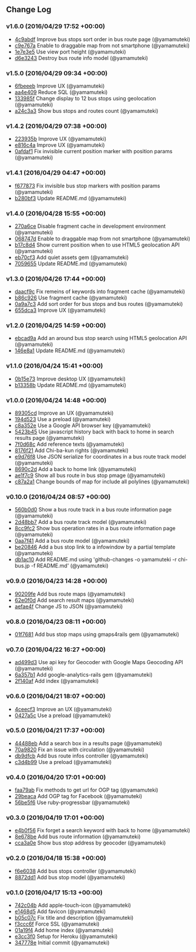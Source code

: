 ## Change Log

### v1.6.0 (2016/04/29 17:52 +00:00)
- [4c9abdf](https://github.com/yamamuteki/chi-bus.jp/commit/4c9abdf15d71a1b4d074685977338ca7dff49389) Improve bus stops sort order in bus route page (@yamamuteki)
- [c9e767a](https://github.com/yamamuteki/chi-bus.jp/commit/c9e767af8e802b9db75bce5b1933a2c8a9395b69) Enable to draggable map from not smartphone (@yamamuteki)
- [1e7e3e5](https://github.com/yamamuteki/chi-bus.jp/commit/1e7e3e57adb65ed7dc2739f77ef603b7bf739655) Use view port height (@yamamuteki)
- [d6e3243](https://github.com/yamamuteki/chi-bus.jp/commit/d6e3243004f0bf58eef468b4d6490f4b96c11500) Destroy bus route info model (@yamamuteki)

### v1.5.0 (2016/04/29 09:34 +00:00)
- [6fbeeeb](https://github.com/yamamuteki/chi-bus.jp/commit/6fbeeeb5de57f70f8dc9f09f23ae6112e70f4dbe) Improve UX (@yamamuteki)
- [aa4e409](https://github.com/yamamuteki/chi-bus.jp/commit/aa4e40905a8521aaab39be94d10b8508cfc1bae5) Reduce SQL (@yamamuteki)
- [133985f](https://github.com/yamamuteki/chi-bus.jp/commit/133985f1bc6d0e0f7c49d8a5ce9be0347eb63a12) Change display to 12 bus stops using geolocation (@yamamuteki)
- [a24c3a3](https://github.com/yamamuteki/chi-bus.jp/commit/a24c3a3f89877d894fdc9e11aa4f577267349202) Show bus stops and routes count (@yamamuteki)

### v1.4.2 (2016/04/29 07:38 +00:00)
- [223935b](https://github.com/yamamuteki/chi-bus.jp/commit/223935b6d65541ea85d0fac3ba9115fa5ad8c9ec) Improve UX (@yamamuteki)
- [e816c4a](https://github.com/yamamuteki/chi-bus.jp/commit/e816c4a5d39f97cce17f136341945bbefb1d00e5) Improve UX (@yamamuteki)
- [0afdaf1](https://github.com/yamamuteki/chi-bus.jp/commit/0afdaf1260ba3f4546df3cc0029c4c40322ceab4) Fix invisible current position marker with position params (@yamamuteki)

### v1.4.1 (2016/04/29 04:47 +00:00)
- [f677873](https://github.com/yamamuteki/chi-bus.jp/commit/f6778733b8912d3f765e5897a8c883165cb5f9cb) Fix invisible bus stop markers with position params (@yamamuteki)
- [b280bf3](https://github.com/yamamuteki/chi-bus.jp/commit/b280bf39f60b67759d1f081e42c1d64ec4623332) Update README.md (@yamamuteki)

### v1.4.0 (2016/04/28 15:55 +00:00)
- [270a6ce](https://github.com/yamamuteki/chi-bus.jp/commit/270a6cecae4bdfa781d01e2b178b7c80481286c2) Disable fragment cache in development environment (@yamamuteki)
- [068747d](https://github.com/yamamuteki/chi-bus.jp/commit/068747d1fd4a0c8e9c4896fa7ff11eb22a6a80f7) Enable to draggable map from not smartphone (@yamamuteki)
- [b17c8d4](https://github.com/yamamuteki/chi-bus.jp/commit/b17c8d4c60d8cf8e71d55dd62705e00896b2388a) Show current position when to use HTML5 geolocation API (@yamamuteki)
- [eb70cf3](https://github.com/yamamuteki/chi-bus.jp/commit/eb70cf3b6b4da3b9b238101c921505e6efdb252d) Add quiet assets gem (@yamamuteki)
- [7059655](https://github.com/yamamuteki/chi-bus.jp/commit/70596557de807cf192cb97d4fd601c2b17278698) Update README.md (@yamamuteki)

### v1.3.0 (2016/04/26 17:44 +00:00)
- [daacf9c](https://github.com/yamamuteki/chi-bus.jp/commit/daacf9cf101b251e38869726d7ea9d178b6a9969) Fix remeins of keywords into fragment cache (@yamamuteki)
- [b86c926](https://github.com/yamamuteki/chi-bus.jp/commit/b86c926233d1ee075d30f360af41dc84bb220058) Use fragment cache (@yamamuteki)
- [0a9a7c3](https://github.com/yamamuteki/chi-bus.jp/commit/0a9a7c310d01ab5b229a6fcaa3559cdf5c4aa540) Add sort order for bus stops and bus routes (@yamamuteki)
- [655dca3](https://github.com/yamamuteki/chi-bus.jp/commit/655dca3a517b05cb5cce58fbbcb8d593d60a9cee) Improve UX (@yamamuteki)

### v1.2.0 (2016/04/25 14:59 +00:00)
- [ebcad9a](https://github.com/yamamuteki/chi-bus.jp/commit/ebcad9a469f8bb9f8a97ccd756227ff162c35283) Add an around bus stop search using HTML5 geolocation API (@yamamuteki)
- [146e8a1](https://github.com/yamamuteki/chi-bus.jp/commit/146e8a1d30530069da1e05e51dc04557e1bc0ab4) Update README.md (@yamamuteki)

### v1.1.0 (2016/04/24 15:41 +00:00)
- [0b15e73](https://github.com/yamamuteki/chi-bus.jp/commit/0b15e730b14daeb3b141341ff675a73031259eb0) Improve desktop UX (@yamamuteki)
- [b13358b](https://github.com/yamamuteki/chi-bus.jp/commit/b13358b4fcc39c2dff18de43d5e7feaa8ca7f62c) Update README.md (@yamamuteki)

### v1.0.0 (2016/04/24 14:48 +00:00)
- [89305cd](https://github.com/yamamuteki/chi-bus.jp/commit/89305cdb74c8bb4262366e97aafca6c0ea2a1fb7) Improve an UX (@yamamuteki)
- [194d523](https://github.com/yamamuteki/chi-bus.jp/commit/194d523713fe15552d48d5b2d39801d1fb57420c) Use a preload (@yamamuteki)
- [c8a352e](https://github.com/yamamuteki/chi-bus.jp/commit/c8a352ebca075a8db10f7a064b5aeceee41b83a5) Use a Google API browser key (@yamamuteki)
- [5423b45](https://github.com/yamamuteki/chi-bus.jp/commit/5423b4541b3ab7badab0b451670049554c232478) Use javascript history back with back to home in search results page (@yamamuteki)
- [7f0d68c](https://github.com/yamamuteki/chi-bus.jp/commit/7f0d68c6826fc34633814107f83f85cecd0c5e2f) Add reference texts (@yamamuteki)
- [8176f21](https://github.com/yamamuteki/chi-bus.jp/commit/8176f213fc5c719aa07d75b9353544a8aad7f8a1) Add Chi-ba-kun rights (@yamamuteki)
- [e9d76f8](https://github.com/yamamuteki/chi-bus.jp/commit/e9d76f84e89949e2d99b27b832d77e804321b978) Use JSON serialize for coordinates in a bus route track model (@yamamuteki)
- [8690c2d](https://github.com/yamamuteki/chi-bus.jp/commit/8690c2dbc3260ed13685feb5aab88e20b4251529) Add a back to home link (@yamamuteki)
- [ae1f7c9](https://github.com/yamamuteki/chi-bus.jp/commit/ae1f7c9ddeb213616a8987d5d83681b5262f727a) Show all bus route in bus stop pmage (@yamamuteki)
- [c87a2a1](https://github.com/yamamuteki/chi-bus.jp/commit/c87a2a148217b92cf5455ccf18e0297c76d43939) Change bounds of map for include all polylines (@yamamuteki)

### v0.10.0 (2016/04/24 08:57 +00:00)
- [560b0d0](https://github.com/yamamuteki/chi-bus.jp/commit/560b0d06fbf9f45c174625233d008367df1c53c2) Show a bus route track in a bus route information page (@yamamuteki)
- [2d48bb7](https://github.com/yamamuteki/chi-bus.jp/commit/2d48bb7955f8869da7d3bf5645c11696ded8192c) Add a bus route track model (@yamamuteki)
- [8cc9fc2](https://github.com/yamamuteki/chi-bus.jp/commit/8cc9fc209b1ed3414a2f0822367ed499b15140c5) Show bus operation rates in a bus route information page (@yamamuteki)
- [0aa7f41](https://github.com/yamamuteki/chi-bus.jp/commit/0aa7f4148f16f84322d0740e044fc78b54fd613b) Add a bus route model (@yamamuteki)
- [be20846](https://github.com/yamamuteki/chi-bus.jp/commit/be20846517014d575e8603024a7e20195b499d25) Add a bus stop link to a infowindow by a partial template (@yamamuteki)
- [db1ac10](https://github.com/yamamuteki/chi-bus.jp/commit/db1ac10b3d6332bd75e35ec7bb0a5eb690e1f74e) Add README.md using 'github-changes -o yamamuteki -r chi-bus.jp -f README.md' (@yamamuteki)

### v0.9.0 (2016/04/23 14:28 +00:00)
- [90209fe](https://github.com/yamamuteki/chi-bus.jp/commit/90209fe8152cc83b98ddab4052eb8b6acf367ae2) Add bus route maps (@yamamuteki)
- [62e0f0d](https://github.com/yamamuteki/chi-bus.jp/commit/62e0f0dfbd8b2279aa35e37582e007fa60837f15) Add search result maps (@yamamuteki)
- [aefae4f](https://github.com/yamamuteki/chi-bus.jp/commit/aefae4ff1964e934a753ef8d6ad1c3e3b83ae2e6) Change JS to JSON (@yamamuteki)

### v0.8.0 (2016/04/23 08:11 +00:00)
- [01f7681](https://github.com/yamamuteki/chi-bus.jp/commit/01f7681fde895efb9d0fa45faeb491080a13a0aa) Add bus stop maps using gmaps4rails gem (@yamamuteki)

### v0.7.0 (2016/04/22 16:27 +00:00)
- [ad499d3](https://github.com/yamamuteki/chi-bus.jp/commit/ad499d30bfddd361973f591196bee7163fb2eee7) Use api key for Geocoder with Google Maps Geocoding API (@yamamuteki)
- [6a357b1](https://github.com/yamamuteki/chi-bus.jp/commit/6a357b19fd31d7d7fa9875272d3335001057eaeb) Add google-analytics-rails gem (@yamamuteki)
- [2f140af](https://github.com/yamamuteki/chi-bus.jp/commit/2f140af704e123a1546343c8f8aba6d08f29f110) Add index (@yamamuteki)

### v0.6.0 (2016/04/21 18:07 +00:00)
- [4ceecf3](https://github.com/yamamuteki/chi-bus.jp/commit/4ceecf328eacb6769bb03fc989cbf3cbd6221e83) Improve an UX (@yamamuteki)
- [0427a5c](https://github.com/yamamuteki/chi-bus.jp/commit/0427a5c7eae4f1513a4441e4d4300f39690280cf) Use a preload (@yamamuteki)

### v0.5.0 (2016/04/21 17:37 +00:00)
- [44488eb](https://github.com/yamamuteki/chi-bus.jp/commit/44488ebc17e9b0f6f9442c7616930cc48d5c2c83) Add a search box in a results page (@yamamuteki)
- [70a9820](https://github.com/yamamuteki/chi-bus.jp/commit/70a98201a4bc32ca6de8c30cadfad507f4638303) Fix an issue with circulation (@yamamuteki)
- [db9dfcb](https://github.com/yamamuteki/chi-bus.jp/commit/db9dfcb1940c27959aa8c66a30fddb6a0a7b0abc) Add bus route infos controller (@yamamuteki)
- [c3d4b99](https://github.com/yamamuteki/chi-bus.jp/commit/c3d4b99a8334a669269b286b8064eef0f53f6c07) Use a preload (@yamamuteki)

### v0.4.0 (2016/04/20 17:01 +00:00)
- [faa79ab](https://github.com/yamamuteki/chi-bus.jp/commit/faa79ab830db526e18bf7ea5b11ed52644a900bf) Fix methods to get url for OGP tag (@yamamuteki)
- [29beaca](https://github.com/yamamuteki/chi-bus.jp/commit/29beacaa9c6660a38cf566a1cecb3906801ec093) Add OGP tag for Facebook (@yamamuteki)
- [56be5f6](https://github.com/yamamuteki/chi-bus.jp/commit/56be5f6426402dcdecd4856df9d70c8b2c911487) Use ruby-progressbar (@yamamuteki)

### v0.3.0 (2016/04/19 17:01 +00:00)
- [e4b0f56](https://github.com/yamamuteki/chi-bus.jp/commit/e4b0f56dfdd32c13e35c036f001dab9cd15044eb) Fix forget a search keyword with back to home (@yamamuteki)
- [8e678be](https://github.com/yamamuteki/chi-bus.jp/commit/8e678be412c88e137617d59244d7a74ada844407) Add bus route information (@yamamuteki)
- [cca3a0e](https://github.com/yamamuteki/chi-bus.jp/commit/cca3a0efacaabc53da2fa78cf3c68b48bfcb9811) Show bus stop address by geocoder (@yamamuteki)

### v0.2.0 (2016/04/18 15:38 +00:00)
- [f6e6038](https://github.com/yamamuteki/chi-bus.jp/commit/f6e6038044344b08f20b7d3c4ef1ae5620652f55) Add bus stops controller (@yamamuteki)
- [8872dd1](https://github.com/yamamuteki/chi-bus.jp/commit/8872dd1a2b400df3c9eb1c4d868e9bcfa91e0c98) Add bus stop model (@yamamuteki)

### v0.1.0 (2016/04/17 15:13 +00:00)
- [742c04b](https://github.com/yamamuteki/chi-bus.jp/commit/742c04baafa29a3a9e2624bccaa2bcb4816704f3) Add apple-touch-icon (@yamamuteki)
- [e1468d5](https://github.com/yamamuteki/chi-bus.jp/commit/e1468d581048d82ef917d956afda471a648d7731) Add favicon (@yamamuteki)
- [b05c07c](https://github.com/yamamuteki/chi-bus.jp/commit/b05c07ca2fea19a5d0a5db282bde37d53b202248) Fix title and description (@yamamuteki)
- [f3ccc6f](https://github.com/yamamuteki/chi-bus.jp/commit/f3ccc6f705bb37c5bdbec1c072075b0f396fc7c9) Force SSL (@yamamuteki)
- [01a19f4](https://github.com/yamamuteki/chi-bus.jp/commit/01a19f4128f5cfa012e112aa12839c0a13f7a323) Add home index (@yamamuteki)
- [e3cc3f0](https://github.com/yamamuteki/chi-bus.jp/commit/e3cc3f0316e738e594bed9ed24ad2ef3147836fb) Setup for Heroku (@yamamuteki)
- [347778e](https://github.com/yamamuteki/chi-bus.jp/commit/347778e8de5cd26557352f4e753d9627f8ca6938) Initial commit (@yamamuteki)